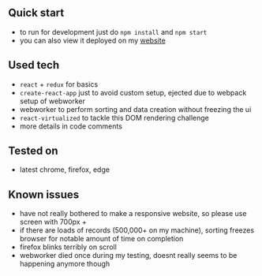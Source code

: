 ## Quick start

- to run for development just do `npm install` and `npm start`
- you can also view it deployed on my [website](http://maciej.mazur.site/casumo-list)

## Used tech

- `react` + `redux` for basics
- `create-react-app` just to avoid custom setup, ejected due to webpack setup of webworker
- webworker to perform sorting and data creation without freezing the ui
- `react-virtualized` to tackle this DOM rendering challenge
- more details in code comments

## Tested on

- latest chrome, firefox, edge

## Known issues

- have not really bothered to make a responsive website, so please use screen with 700px +
- if there are loads of records (500,000+ on my machine), sorting freezes browser for notable amount of time on completion
- firefox blinks terribly on scroll
- webworker died once during my testing, doesnt really seems to be happening anymore though